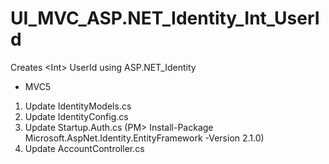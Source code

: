 # UI_MVC_ASP.NET_Identity_Int_UserId
Creates &lt;Int> UserId using ASP.NET_Identity

- MVC5
1. Update IdentityModels.cs
2. Update IdentityConfig.cs
3. Update Startup.Auth.cs (PM> Install-Package Microsoft.AspNet.Identity.EntityFramework -Version 2.1.0)
4. Update AccountController.cs

